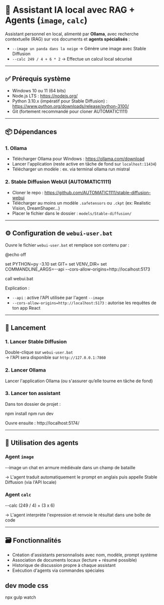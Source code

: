 # 🧠 Assistant IA local avec RAG + Agents (`image`, `calc`)

Assistant personnel en local, alimenté par **Ollama**, avec recherche contextuelle (RAG) sur vos documents et **agents spécialisés** :

- `--image un panda dans la neige` → Génère une image avec Stable Diffusion
- `--calc 249 / 4 + 6 * 2` → Effectue un calcul local sécurisé

---

## ✅ Prérequis système

- Windows 10 ou 11 (64 bits)
- Node.js LTS : https://nodejs.org/
- Python 3.10.x (impératif pour Stable Diffusion) : https://www.python.org/downloads/release/python-3100/
- Git (fortement recommandé pour cloner AUTOMATIC1111)

---

## 📦 Dépendances

### 1. Ollama

- Télécharger Ollama pour Windows : https://ollama.com/download
- Lancer l'application (reste active en tâche de fond sur `localhost:11434`)
- Télécharger un modèle : ex. via terminal
  ollama run mistral

### 2. Stable Diffusion WebUI (AUTOMATIC1111)

- Cloner le repo : https://github.com/AUTOMATIC1111/stable-diffusion-webui
- Télécharger au moins un modèle `.safetensors` ou `.ckpt` (ex: Realistic Vision, DreamShaper…)
- Placer le fichier dans le dossier : `models/Stable-diffusion/`

---

## ⚙️ Configuration de `webui-user.bat`

Ouvre le fichier `webui-user.bat` et remplace son contenu par :

@echo off

set PYTHON=py -3.10
set GIT=
set VENV_DIR=
set COMMANDLINE_ARGS=--api --cors-allow-origins=http://localhost:5173

call webui.bat

Explication :
- `--api` : active l'API utilisée par l'agent `--image`
- `--cors-allow-origins=http://localhost:5173` : autorise les requêtes de ton app React

---

## 🚀 Lancement

### 1. Lancer Stable Diffusion

Double-clique sur `webui-user.bat`  
→ l'API sera disponible sur `http://127.0.0.1:7860`

### 2. Lancer Ollama

Lancer l'application Ollama (ou s'assurer qu’elle tourne en tâche de fond)

### 3. Lancer ton assistant

Dans ton dossier de projet :

npm install
npm run dev

Ouvre ensuite : http://localhost:5174/

---

## 🧠 Utilisation des agents

### Agent `image`

--image un chat en armure médiévale dans un champ de bataille

→ L'agent traduit automatiquement le prompt en anglais puis appelle Stable Diffusion (via l'API locale)

### Agent `calc`

--calc (249 / 4) + (3 x 6)

→ L'agent interprète l'expression et renvoie le résultat dans une boîte de code

---

## 🗃️ Fonctionnalités

- Création d'assistants personnalisés avec nom, modèle, prompt système
- Association de documents locaux (lecture + résumé possible)
- Historique de discussion propre à chaque assistant
- Exécution d'agents via commandes spéciales


## dev mode css
  npx gulp watch